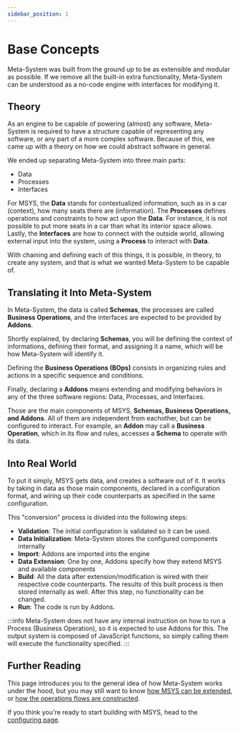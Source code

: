 ```yaml
---
sidebar_position: 1
---
```


# Base Concepts

Meta-System was built from the ground up to be as extensible and modular as possible. If we remove all the built-in extra functionality, Meta-System can be understood as a no-code engine with interfaces for modifying it.

## Theory
As an engine to be capable of powering (almost) any software, Meta-System is required to have a structure capable of representing any software, or any part of a more complex software. Because of this, we came up with a theory on how we could abstract software in general.

We ended up separating Meta-System into three main parts:
- Data
- Processes
- Interfaces

For MSYS, the **Data** stands for contextualized information, such as in a car (context), how many seats there are (information). The **Processes** defines operations and constraints to how act upon the **Data**. For instance, it is not possible to put more seats in a car than what its interior space allows. Lastly, the **Interfaces** are how to connect with the outside world, allowing external input into the system, using a **Process** to interact with **Data**.

With chaining and defining each of this things, it is possible, in theory, to create any system, and that is what we wanted Meta-System to be capable of.
## Translating it Into Meta-System

In Meta-System, the data is called **Schemas**, the processes are called **Business Operations**, and the interfaces are expected to be provided by **Addons**.

Shortly explained, by declaring **Schemas**, you will be defining the context of informations, defining their format, and assigning it a name, which will be how Meta-System will identify it.

Defining the **Business Operations (BOps)** consists in organizing rules and actions in a specific sequence and conditions.

Finally, declaring a **Addons** means extending and modifying behaviors in any of the three software regions: Data, Processes, and Interfaces.

Those are the main components of MSYS, **Schemas, Business Operations, and Addons**. All of them are independent from eachother, but can be configured to interact. For example, an **Addon** may call a **Business Operation**, which in its flow and rules, accesses a **Schema** to operate with its data.

## Into Real World
To put it simply, MSYS gets data, and creates a software out of it. It works by taking in data as those main components, declared in a configuration format, and wiring up their code counterparts as specified in the same configuration.

This "conversion" process is divided into the following steps:
- **Validation**: The initial configuration is validated so it can be used.
- **Data Initialization**: Meta-System stores the configured components internally
- **Import**: Addons are imported into the engine
- **Data Extension**: One by one, Addons specify how they extend MSYS and available components
- **Build**: All the data after extension/modification is wired with their respective code counterparts. The results of this built process is then stored internally as well. After this step, no functionality can be changed.
- **Run**: The code is run by Addons.

:::info
Meta-System does not have any internal instruction on how to run a Process (Business Operation), so it is expected to use Addons for this. The output system is composed of JavaScript functions, so simply calling them will execute the functionality specified. 
:::

## Further Reading
This page introduces you to the general idea of how Meta-System works under the hood, but you may still want to know [how MSYS can be extended](./extending-functionality.md), or [how the operations flows are constructed](./flows.md).

If you think you're ready to start building with MSYS, head to the [configuring page](../configuring/basics.md).
